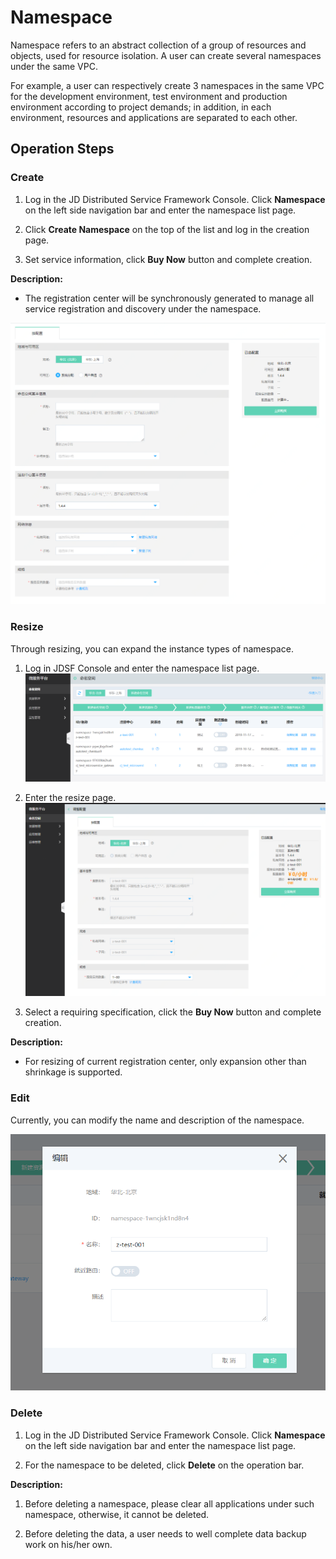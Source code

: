 # Namespace
Namespace refers to an abstract collection of a group of resources and objects, used for resource isolation. A user can create several namespaces under the same VPC.

For example, a user can respectively create 3 namespaces in the same VPC for the development environment, test environment and production environment according to project demands; in addition, in each environment, resources and applications are separated to each other.
 


## Operation Steps

### Create

1. 	Log in the JD Distributed Service Framework Console. Click **Namespace** on the left side navigation bar and enter the namespace list page.

2. 	Click **Create Namespace** on the top of the list and log in the creation page.

3.	 Set service information, click **Buy Now** button and complete creation.

**Description:**

-  The registration center will be synchronously generated to manage all service registration and discovery under the namespace.

![](../../../../image/Internet-Middleware/JD-Distributed-Service-Framework/np-create-1.png)



### Resize

Through resizing, you can expand the instance types of namespace.

1. Log in JDSF Console and enter the namespace list page.
![](../../../../image/Internet-Middleware/JD-Distributed-Service-Framework/mmkj-list-1.png)

2. Enter the resize page.
![](../../../../image/Internet-Middleware/JD-Distributed-Service-Framework/mmkj-tzpz.png)

3. Select a requiring specification, click the **Buy Now** button and complete creation.

**Description:**

-  For resizing of current registration center, only expansion other than shrinkage is supported.


 
### Edit

Currently, you can modify the name and description of the namespace.

![](../../../../image/Internet-Middleware/JD-Distributed-Service-Framework/mmkj-list-edit.png)
  

 
 
### Delete

1. Log in the JD Distributed Service Framework Console.	Click **Namespace** on the left side navigation bar and enter the namespace list page.

2. For the namespace to be deleted, click **Delete** on the operation bar.


**Description:**

1. Before deleting a namespace, please clear all applications under such namespace, otherwise, it cannot be deleted.

2. Before deleting the data, a user needs to well complete data backup work on his/her own.


